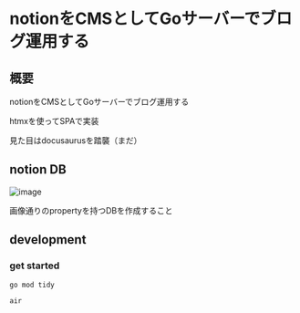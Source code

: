 # notionをCMSとしてGoサーバーでブログ運用する
## 概要
notionをCMSとしてGoサーバーでブログ運用する

htmxを使ってSPAで実装

見た目はdocusaurusを踏襲（まだ）

## notion DB
![image](https://github.com/user-attachments/assets/ab5ae41d-0286-4425-97c9-1d0acdf2a881)

画像通りのpropertyを持つDBを作成すること


## development
### get started
```bash
go mod tidy

air
```
